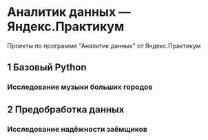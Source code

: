 # Аналитик данных — Яндекс.Практикум
Проекты по программе "Аналитик данных" от Яндекс.Практикум
## 1 Базовый Python
### Исследование музыки больших городов
## 2 Предобработка данных
### Исследование надёжности заёмщиков
